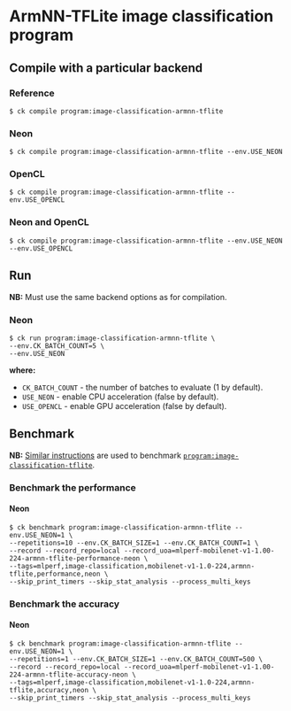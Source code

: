 # ArmNN-TFLite image classification program

## Compile with a particular backend

### Reference
```
$ ck compile program:image-classification-armnn-tflite
```

### Neon
```
$ ck compile program:image-classification-armnn-tflite --env.USE_NEON
```

### OpenCL
```
$ ck compile program:image-classification-armnn-tflite --env.USE_OPENCL
```

### Neon and OpenCL
```
$ ck compile program:image-classification-armnn-tflite --env.USE_NEON --env.USE_OPENCL
```

## Run

**NB:** Must use the same backend options as for compilation.

### Neon
```
$ ck run program:image-classification-armnn-tflite \
--env.CK_BATCH_COUNT=5 \
--env.USE_NEON
```
**where:**
 - `CK_BATCH_COUNT` - the number of batches to evaluate (1 by default).
 - `USE_NEON` - enable CPU acceleration (false by default).
 - `USE_OPENCL` - enable GPU acceleration (false by default).

## Benchmark

**NB:** [Similar instructions](https://github.com/mlperf/inference/blob/master/edge/object_classification/mobilenets/tflite/README.md#benchmarking-instructions) are used to benchmark [`program:image-classification-tflite`](https://github.com/ctuning/ck-tensorflow/tree/master/program/image-classification-tflite).

### Benchmark the performance

#### Neon

```
$ ck benchmark program:image-classification-armnn-tflite --env.USE_NEON=1 \
--repetitions=10 --env.CK_BATCH_SIZE=1 --env.CK_BATCH_COUNT=1 \
--record --record_repo=local --record_uoa=mlperf-mobilenet-v1-1.00-224-armnn-tflite-performance-neon \
--tags=mlperf,image-classification,mobilenet-v1-1.0-224,armnn-tflite,performance,neon \
--skip_print_timers --skip_stat_analysis --process_multi_keys
```

### Benchmark the accuracy

#### Neon

```
$ ck benchmark program:image-classification-armnn-tflite --env.USE_NEON=1 \
--repetitions=1 --env.CK_BATCH_SIZE=1 --env.CK_BATCH_COUNT=500 \
--record --record_repo=local --record_uoa=mlperf-mobilenet-v1-1.00-224-armnn-tflite-accuracy-neon \
--tags=mlperf,image-classification,mobilenet-v1-1.0-224,armnn-tflite,accuracy,neon \
--skip_print_timers --skip_stat_analysis --process_multi_keys
```

